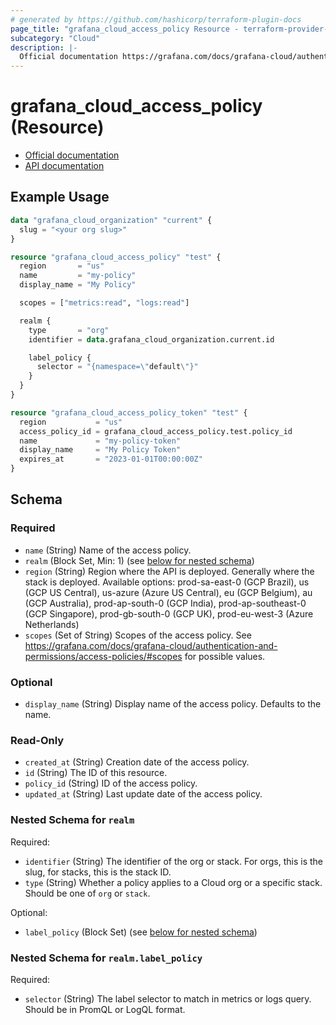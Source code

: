 ```yaml
---
# generated by https://github.com/hashicorp/terraform-plugin-docs
page_title: "grafana_cloud_access_policy Resource - terraform-provider-grafana"
subcategory: "Cloud"
description: |-
  Official documentation https://grafana.com/docs/grafana-cloud/authentication-and-permissions/access-policies/API documentation https://grafana.com/docs/grafana-cloud/reference/cloud-api/#create-an-access-policy
---
```


# grafana_cloud_access_policy (Resource)

* [Official documentation](https://grafana.com/docs/grafana-cloud/authentication-and-permissions/access-policies/)
* [API documentation](https://grafana.com/docs/grafana-cloud/reference/cloud-api/#create-an-access-policy)

## Example Usage

```terraform
data "grafana_cloud_organization" "current" {
  slug = "<your org slug>"
}

resource "grafana_cloud_access_policy" "test" {
  region       = "us"
  name         = "my-policy"
  display_name = "My Policy"

  scopes = ["metrics:read", "logs:read"]

  realm {
    type       = "org"
    identifier = data.grafana_cloud_organization.current.id

    label_policy {
      selector = "{namespace=\"default\"}"
    }
  }
}

resource "grafana_cloud_access_policy_token" "test" {
  region           = "us"
  access_policy_id = grafana_cloud_access_policy.test.policy_id
  name             = "my-policy-token"
  display_name     = "My Policy Token"
  expires_at       = "2023-01-01T00:00:00Z"
}
```

<!-- schema generated by tfplugindocs -->
## Schema

### Required

- `name` (String) Name of the access policy.
- `realm` (Block Set, Min: 1) (see [below for nested schema](#nestedblock--realm))
- `region` (String) Region where the API is deployed. Generally where the stack is deployed. Available options: prod-sa-east-0 (GCP Brazil), us (GCP US Central), us-azure (Azure US Central), eu (GCP Belgium), au (GCP Australia), prod-ap-south-0 (GCP India), prod-ap-southeast-0 (GCP Singapore), prod-gb-south-0 (GCP UK), prod-eu-west-3 (Azure Netherlands)
- `scopes` (Set of String) Scopes of the access policy. See https://grafana.com/docs/grafana-cloud/authentication-and-permissions/access-policies/#scopes for possible values.

### Optional

- `display_name` (String) Display name of the access policy. Defaults to the name.

### Read-Only

- `created_at` (String) Creation date of the access policy.
- `id` (String) The ID of this resource.
- `policy_id` (String) ID of the access policy.
- `updated_at` (String) Last update date of the access policy.

<a id="nestedblock--realm"></a>
### Nested Schema for `realm`

Required:

- `identifier` (String) The identifier of the org or stack. For orgs, this is the slug, for stacks, this is the stack ID.
- `type` (String) Whether a policy applies to a Cloud org or a specific stack. Should be one of `org` or `stack`.

Optional:

- `label_policy` (Block Set) (see [below for nested schema](#nestedblock--realm--label_policy))

<a id="nestedblock--realm--label_policy"></a>
### Nested Schema for `realm.label_policy`

Required:

- `selector` (String) The label selector to match in metrics or logs query. Should be in PromQL or LogQL format.


